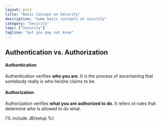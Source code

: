 ```yaml
---
layout: post
title: "Basic Concept on Security"
description: "Some basic concepts on security"
category: "Security"
tags: ["Security"]
tagline: "but you may not know"
---
```


## Authentication vs. Authorization

#### Authentication

Authentication verifies **who you are**. It is the process of
ascertaining that somebody really is who he/she claims to be.

#### Authorization 

Authorization verifies **what you are authorized to do**. It refers
ot rules that determine who is allowed to do what.

{% include JB/setup %}
